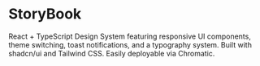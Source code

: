 # StoryBook
React + TypeScript Design System featuring responsive UI components, theme switching, toast notifications, and a typography system. Built with shadcn/ui and Tailwind CSS. Easily deployable via Chromatic.
